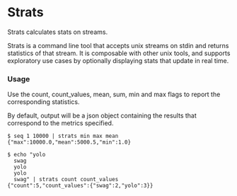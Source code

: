 Strats
======

Strats calculates stats on streams.


Strats is a command line tool that accepts unix streams on stdin and returns
statistics of that stream. It is composable with other unix tools, and supports
exploratory use cases by optionally displaying stats that update in real time.

### Usage

Use the count, count\_values, mean, sum, min and max flags to report the
corresponding statistics.

By default, output will be a json object containing the results that correspond
to the metrics specified.

```
$ seq 1 10000 | strats min max mean
{"max":10000.0,"mean":5000.5,"min":1.0}
```


```
$ echo "yolo
  swag
  yolo
  yolo
  swag" | strats count count_values
{"count":5,"count_values":{"swag":2,"yolo":3}}
```
